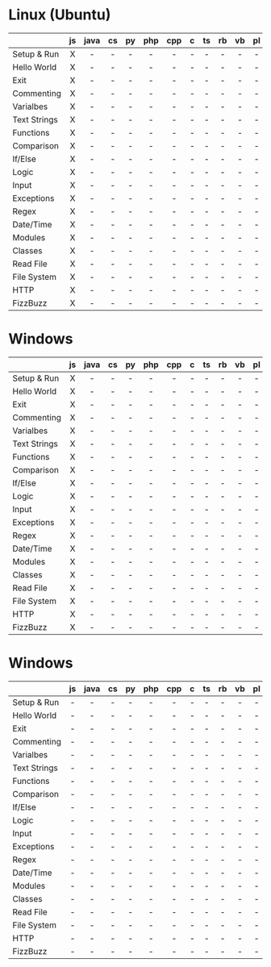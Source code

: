 # Linux (Ubuntu)
||js|java|cs|py|php|cpp|c|ts|rb|vb|pl|go|fs|erl|ps1|
|-|:-:|:-:|:-:|:-:|:-:|:-:|:-:|:-:|:-:|:-:|:-:|:-:|:-:|:-:|:-:|
|Setup & Run|X|-|-|-|-|-|-|-|-|-|-|-|-|-|-|
|Hello World|X|-|-|-|-|-|-|-|-|-|-|-|-|-|-|
|Exit|X|-|-|-|-|-|-|-|-|-|-|-|-|-|-|
|Commenting|X|-|-|-|-|-|-|-|-|-|-|-|-|-|-|
|Varialbes|X|-|-|-|-|-|-|-|-|-|-|-|-|-|-|
|Text Strings|X|-|-|-|-|-|-|-|-|-|-|-|-|-|-|
|Functions|X|-|-|-|-|-|-|-|-|-|-|-|-|-|-|
|Comparison|X|-|-|-|-|-|-|-|-|-|-|-|-|-|-|
|If/Else|X|-|-|-|-|-|-|-|-|-|-|-|-|-|-|
|Logic|X|-|-|-|-|-|-|-|-|-|-|-|-|-|-|
|Input|X|-|-|-|-|-|-|-|-|-|-|-|-|-|-|
|Exceptions|X|-|-|-|-|-|-|-|-|-|-|-|-|-|-|
|Regex|X|-|-|-|-|-|-|-|-|-|-|-|-|-|-|
|Date/Time|X|-|-|-|-|-|-|-|-|-|-|-|-|-|-|
|Modules|X|-|-|-|-|-|-|-|-|-|-|-|-|-|-|
|Classes|X|-|-|-|-|-|-|-|-|-|-|-|-|-|-|
|Read File|X|-|-|-|-|-|-|-|-|-|-|-|-|-|-|
|File System|X|-|-|-|-|-|-|-|-|-|-|-|-|-|-|
|HTTP|X|-|-|-|-|-|-|-|-|-|-|-|-|-|-|
|FizzBuzz|X|-|-|-|-|-|-|-|-|-|-|-|-|-|-|

# Windows
||js|java|cs|py|php|cpp|c|ts|rb|vb|pl|go|fs|erl|ps1|
|-|:-:|:-:|:-:|:-:|:-:|:-:|:-:|:-:|:-:|:-:|:-:|:-:|:-:|:-:|:-:|
|Setup & Run|X|-|-|-|-|-|-|-|-|-|-|-|-|-|-|
|Hello World|X|-|-|-|-|-|-|-|-|-|-|-|-|-|-|
|Exit|X|-|-|-|-|-|-|-|-|-|-|-|-|-|-|
|Commenting|X|-|-|-|-|-|-|-|-|-|-|-|-|-|-|
|Varialbes|X|-|-|-|-|-|-|-|-|-|-|-|-|-|-|
|Text Strings|X|-|-|-|-|-|-|-|-|-|-|-|-|-|-|
|Functions|X|-|-|-|-|-|-|-|-|-|-|-|-|-|-|
|Comparison|X|-|-|-|-|-|-|-|-|-|-|-|-|-|-|
|If/Else|X|-|-|-|-|-|-|-|-|-|-|-|-|-|-|
|Logic|X|-|-|-|-|-|-|-|-|-|-|-|-|-|-|
|Input|X|-|-|-|-|-|-|-|-|-|-|-|-|-|-|
|Exceptions|X|-|-|-|-|-|-|-|-|-|-|-|-|-|-|
|Regex|X|-|-|-|-|-|-|-|-|-|-|-|-|-|-|
|Date/Time|X|-|-|-|-|-|-|-|-|-|-|-|-|-|-|
|Modules|X|-|-|-|-|-|-|-|-|-|-|-|-|-|-|
|Classes|X|-|-|-|-|-|-|-|-|-|-|-|-|-|-|
|Read File|X|-|-|-|-|-|-|-|-|-|-|-|-|-|-|
|File System|X|-|-|-|-|-|-|-|-|-|-|-|-|-|-|
|HTTP|X|-|-|-|-|-|-|-|-|-|-|-|-|-|-|
|FizzBuzz|X|-|-|-|-|-|-|-|-|-|-|-|-|-|-|

# Windows
||js|java|cs|py|php|cpp|c|ts|rb|vb|pl|go|fs|erl|ps1|
|-|:-:|:-:|:-:|:-:|:-:|:-:|:-:|:-:|:-:|:-:|:-:|:-:|:-:|:-:|:-:|
|Setup & Run|-|-|-|-|-|-|-|-|-|-|-|-|-|-|-|
|Hello World|-|-|-|-|-|-|-|-|-|-|-|-|-|-|-|
|Exit|-|-|-|-|-|-|-|-|-|-|-|-|-|-|-|
|Commenting|-|-|-|-|-|-|-|-|-|-|-|-|-|-|-|
|Varialbes|-|-|-|-|-|-|-|-|-|-|-|-|-|-|-|
|Text Strings|-|-|-|-|-|-|-|-|-|-|-|-|-|-|-|
|Functions|-|-|-|-|-|-|-|-|-|-|-|-|-|-|-|
|Comparison|-|-|-|-|-|-|-|-|-|-|-|-|-|-|-|
|If/Else|-|-|-|-|-|-|-|-|-|-|-|-|-|-|-|
|Logic|-|-|-|-|-|-|-|-|-|-|-|-|-|-|-|
|Input|-|-|-|-|-|-|-|-|-|-|-|-|-|-|-|
|Exceptions|-|-|-|-|-|-|-|-|-|-|-|-|-|-|-|
|Regex|-|-|-|-|-|-|-|-|-|-|-|-|-|-|-|
|Date/Time|-|-|-|-|-|-|-|-|-|-|-|-|-|-|-|
|Modules|-|-|-|-|-|-|-|-|-|-|-|-|-|-|-|
|Classes|-|-|-|-|-|-|-|-|-|-|-|-|-|-|-|
|Read File|-|-|-|-|-|-|-|-|-|-|-|-|-|-|-|
|File System|-|-|-|-|-|-|-|-|-|-|-|-|-|-|-|
|HTTP|-|-|-|-|-|-|-|-|-|-|-|-|-|-|-|
|FizzBuzz|-|-|-|-|-|-|-|-|-|-|-|-|-|-|-|
